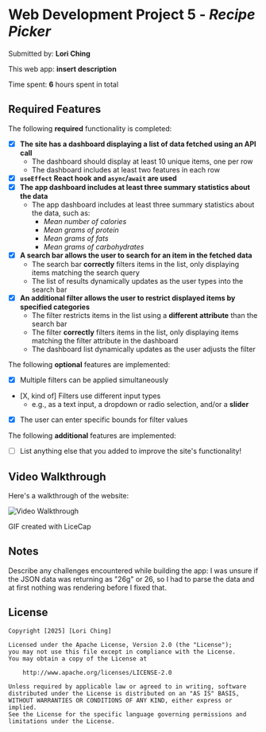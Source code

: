 # Web Development Project 5 - *Recipe Picker*

Submitted by: **Lori Ching**

This web app: **insert description**

Time spent: **6** hours spent in total

## Required Features

The following **required** functionality is completed:

- [X] **The site has a dashboard displaying a list of data fetched using an API call**
  - The dashboard should display at least 10 unique items, one per row
  - The dashboard includes at least two features in each row
- [X] **`useEffect` React hook and `async`/`await` are used**
- [X] **The app dashboard includes at least three summary statistics about the data** 
  - The app dashboard includes at least three summary statistics about the data, such as:
    - *Mean number of calories*
    - *Mean grams of protein*
    - *Mean grams of fats*
    - *Mean grams of carbohydrates*
- [X] **A search bar allows the user to search for an item in the fetched data**
  - The search bar **correctly** filters items in the list, only displaying items matching the search query
  - The list of results dynamically updates as the user types into the search bar
- [X] **An additional filter allows the user to restrict displayed items by specified categories**
  - The filter restricts items in the list using a **different attribute** than the search bar 
  - The filter **correctly** filters items in the list, only displaying items matching the filter attribute in the dashboard
  - The dashboard list dynamically updates as the user adjusts the filter

The following **optional** features are implemented:

- [X] Multiple filters can be applied simultaneously
- [X, kind of] Filters use different input types
  - e.g., as a text input, a dropdown or radio selection, and/or a **slider**
- [X] The user can enter specific bounds for filter values

The following **additional** features are implemented:

* [ ] List anything else that you added to improve the site's functionality!

## Video Walkthrough

Here's a walkthrough of the website:

<img src='https://ibb.co/JjZWYtN0' title='Video Walkthrough' width='' alt='Video Walkthrough' />

<!-- Replace this with whatever GIF tool you used! -->
GIF created with LiceCap
<!-- Recommended tools:
[Kap](https://getkap.co/) for macOS
[ScreenToGif](https://www.screentogif.com/) for Windows
[peek](https://github.com/phw/peek) for Linux. -->

## Notes

Describe any challenges encountered while building the app: I was unsure if the JSON data was returning as "26g" or 26, so I had to parse the data and at first nothing was rendering before I fixed that.

## License

    Copyright [2025] [Lori Ching]

    Licensed under the Apache License, Version 2.0 (the "License");
    you may not use this file except in compliance with the License.
    You may obtain a copy of the License at

        http://www.apache.org/licenses/LICENSE-2.0

    Unless required by applicable law or agreed to in writing, software
    distributed under the License is distributed on an "AS IS" BASIS,
    WITHOUT WARRANTIES OR CONDITIONS OF ANY KIND, either express or implied.
    See the License for the specific language governing permissions and
    limitations under the License.